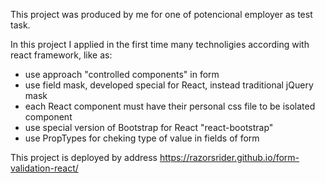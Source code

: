 This project was produced by me for one of potencional employer as test task.

In this project I applied in the first time many technoligies according with react framework, like as:
- use approach "controlled components" in form
- use field mask, developed special for React, instead traditional jQuery mask
- each React component must have their personal css file to be isolated component
- use special version of Bootstrap for React "react-bootstrap"
- use PropTypes for cheking type of value in fields of form

This project is deployed by address https://razorsrider.github.io/form-validation-react/
